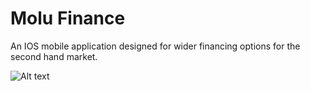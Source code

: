 # Molu Finance

An IOS mobile application designed for wider financing options for the second hand market.


![Alt text](/Assets/molu1.png?raw=true "molu 1")
